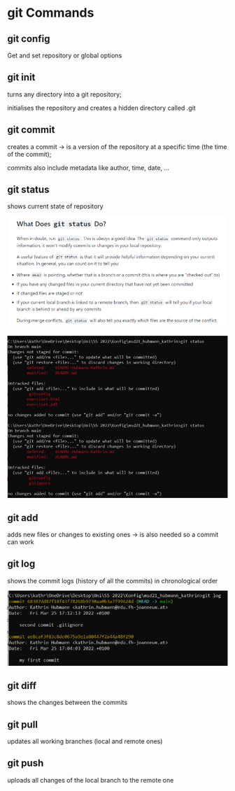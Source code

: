 # git Commands

## git config
Get and set repository or global options

## git init
turns any directory into a git repository;

initialises the repository and creates a hidden directory called .git

## git commit
creates a commit -> is a version of the repository at a specific time (the time of the commit);

commits also include metadata like author, time, date, ...

## git status
shows current state of repository

![explanation from github](resources/images/git_status.png)

![code example](resources/images/git_status_example.png)

## git add
adds new files or changes to existing ones -> is also needed so a commit can work

## git log
shows the commit logs (history of all the commits) in chronological order

![code example](resources/images/git_log_example.png)

## git diff
shows the changes between the commits

## git pull
updates all working branches (local and remote ones)

## git push
uploads all changes of the local branch to the remote one